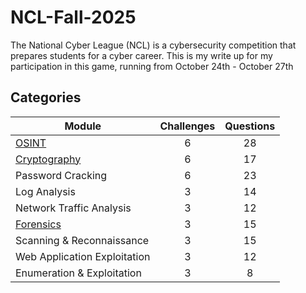 # NCL-Fall-2025
The National Cyber League (NCL) is a cybersecurity competition that prepares students for a cyber career. This is my write up for my participation in this game, running from October 24th - October 27th

## Categories
| Module        | Challenges       | Questions  |
| ------------- |:-------------:|:-----:|
| [OSINT](https://github.com/Harry-Hacks/NCL-Fall-2025/tree/main/OSINT) | 6 | 28 |
| [Cryptography](https://github.com/Harry-Hacks/NCL-Fall-2025/tree/main/Cryptography)| 6| 17 |
| Password Cracking| 6 | 23|  
| Log Analysis| 3 | 14 | 
| Network Traffic Analysis| 3 | 12 | 
| [Forensics](https://github.com/Harry-Hacks/NCL-Fall-2025/tree/main/Forensics)| 3 | 15 | 
| Scanning & Reconnaissance| 3 | 15 | 
| Web Application Exploitation| 3 | 12 | 
| Enumeration & Exploitation| 3 | 8 | 
